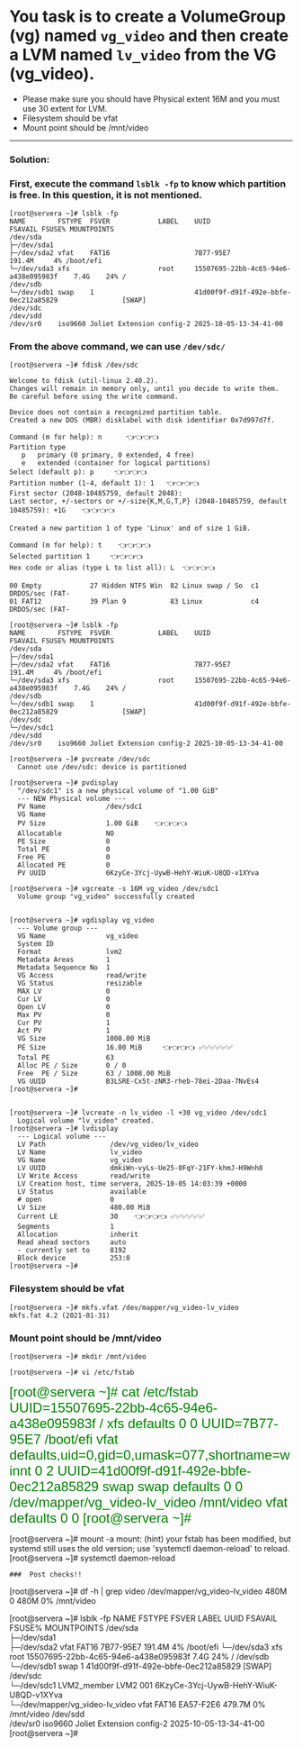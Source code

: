 # You task is to create a VolumeGroup (vg) named `vg_video` and then create a LVM named `lv_video` from the VG (vg_video).
- Please make sure you should have Physical extent 16M and you must use 30 extent for LVM.
- Filesystem should be vfat
- Mount point should be /mnt/video
---

### Solution:

### First, execute the command `lsblk -fp` to know which partition is free. In this question, it is not mentioned.
```
[root@servera ~]# lsblk -fp
NAME        FSTYPE  FSVER            LABEL    UUID                                 FSAVAIL FSUSE% MOUNTPOINTS
/dev/sda                                                                                          
├─/dev/sda1                                                                                       
├─/dev/sda2 vfat    FAT16                     7B77-95E7                             191.4M     4% /boot/efi
└─/dev/sda3 xfs                      root     15507695-22bb-4c65-94e6-a438e095983f    7.4G    24% /
/dev/sdb                                                                                          
└─/dev/sdb1 swap    1                         41d00f9f-d91f-492e-bbfe-0ec212a85829                [SWAP]
/dev/sdc                                                                                          
/dev/sdd                                                                                          
/dev/sr0    iso9660 Joliet Extension config-2 2025-10-05-13-34-41-00      
```

### From the above command, we can use `/dev/sdc/`
```
[root@servera ~]# fdisk /dev/sdc 

Welcome to fdisk (util-linux 2.40.2).
Changes will remain in memory only, until you decide to write them.
Be careful before using the write command.

Device does not contain a recognized partition table.
Created a new DOS (MBR) disklabel with disk identifier 0x7d997d7f.

Command (m for help): n      👈👈👈👈
Partition type
   p   primary (0 primary, 0 extended, 4 free)
   e   extended (container for logical partitions)
Select (default p): p     👈👈👈👈
Partition number (1-4, default 1): 1   👈👈👈👈
First sector (2048-10485759, default 2048): 
Last sector, +/-sectors or +/-size{K,M,G,T,P} (2048-10485759, default 10485759): +1G    👈👈👈👈

Created a new partition 1 of type 'Linux' and of size 1 GiB.

Command (m for help): t    👈👈👈👈
Selected partition 1     👈👈👈👈
Hex code or alias (type L to list all): L  👈👈👈👈

00 Empty            27 Hidden NTFS Win  82 Linux swap / So  c1 DRDOS/sec (FAT-
01 FAT12            39 Plan 9           83 Linux            c4 DRDOS/sec (FAT-
```
```
[root@servera ~]# lsblk -fp
NAME        FSTYPE  FSVER            LABEL    UUID                                 FSAVAIL FSUSE% MOUNTPOINTS
/dev/sda                                                                                          
├─/dev/sda1                                                                                       
├─/dev/sda2 vfat    FAT16                     7B77-95E7                             191.4M     4% /boot/efi
└─/dev/sda3 xfs                      root     15507695-22bb-4c65-94e6-a438e095983f    7.4G    24% /
/dev/sdb                                                                                          
└─/dev/sdb1 swap    1                         41d00f9f-d91f-492e-bbfe-0ec212a85829                [SWAP]
/dev/sdc                                                                                          
└─/dev/sdc1                                                                                       
/dev/sdd                                                                                          
/dev/sr0    iso9660 Joliet Extension config-2 2025-10-05-13-34-41-00                              

[root@servera ~]# pvcreate /dev/sdc 
  Cannot use /dev/sdc: device is partitioned

[root@servera ~]# pvdisplay 
  "/dev/sdc1" is a new physical volume of "1.00 GiB"
  --- NEW Physical volume ---
  PV Name               /dev/sdc1
  VG Name               
  PV Size               1.00 GiB    👈👈👈👈
  Allocatable           NO
  PE Size               0   
  Total PE              0
  Free PE               0
  Allocated PE          0
  PV UUID               6KzyCe-3Ycj-UywB-HehY-WiuK-U8QD-v1XYva
   
[root@servera ~]# vgcreate -s 16M vg_video /dev/sdc1 
  Volume group "vg_video" successfully created


[root@servera ~]# vgdisplay vg_video 
  --- Volume group ---
  VG Name               vg_video
  System ID             
  Format                lvm2
  Metadata Areas        1
  Metadata Sequence No  1
  VG Access             read/write
  VG Status             resizable
  MAX LV                0
  Cur LV                0
  Open LV               0
  Max PV                0
  Cur PV                1
  Act PV                1
  VG Size               1008.00 MiB
  PE Size               16.00 MiB     👈👈👈👈 ✅✅✅✅✅✅
  Total PE              63
  Alloc PE / Size       0 / 0   
  Free  PE / Size       63 / 1008.00 MiB
  VG UUID               B3LSRE-Cx5t-zNR3-rheb-78ei-2Daa-7NvEs4
[root@servera ~]# 


[root@servera ~]# lvcreate -n lv_video -l +30 vg_video /dev/sdc1 
  Logical volume "lv_video" created.
[root@servera ~]# lvdisplay 
  --- Logical volume ---
  LV Path                /dev/vg_video/lv_video
  LV Name                lv_video
  VG Name                vg_video
  LV UUID                dmkiWn-vyLs-Ue25-0FqY-21FY-khmJ-H9Wnh8
  LV Write Access        read/write
  LV Creation host, time servera, 2025-10-05 14:03:39 +0000
  LV Status              available
  # open                 0
  LV Size                480.00 MiB
  Current LE             30    👈👈👈👈 ✅✅✅✅✅✅
  Segments               1
  Allocation             inherit
  Read ahead sectors     auto
  - currently set to     8192
  Block device           253:0
[root@servera ~]# 
```

### Filesystem should be vfat
```
[root@servera ~]# mkfs.vfat /dev/mapper/vg_video-lv_video
mkfs.fat 4.2 (2021-01-31)
```

### Mount point should be /mnt/video
```
[root@servera ~]# mkdir /mnt/video

[root@servera ~]# vi /etc/fstab 
```

<span style="font-family: sans-serif; font-size: 24px; color: green;">
[root@servera ~]# cat /etc/fstab 
UUID=15507695-22bb-4c65-94e6-a438e095983f       /       xfs     defaults        0       0
UUID=7B77-95E7  /boot/efi       vfat    defaults,uid=0,gid=0,umask=077,shortname=winnt  0       2
UUID=41d00f9f-d91f-492e-bbfe-0ec212a85829  swap swap defaults 0 0  
/dev/mapper/vg_video-lv_video /mnt/video vfat defaults 0 0 
[root@servera ~]# 
</span>


[root@servera ~]# mount -a
mount: (hint) your fstab has been modified, but systemd still uses
       the old version; use 'systemctl daemon-reload' to reload.
[root@servera ~]# systemctl daemon-reload

```
###  Post checks!!
```
[root@servera ~]# df -h | grep video
/dev/mapper/vg_video-lv_video  480M     0  480M   0% /mnt/video

[root@servera ~]# lsblk -fp
NAME                              FSTYPE      FSVER            LABEL    UUID                                   FSAVAIL FSUSE% MOUNTPOINTS
/dev/sda                                                                                                                      
├─/dev/sda1                                                                                                                   
├─/dev/sda2                       vfat        FAT16                     7B77-95E7                               191.4M     4% /boot/efi
└─/dev/sda3                       xfs                          root     15507695-22bb-4c65-94e6-a438e095983f      7.4G    24% /
/dev/sdb                                                                                                                      
└─/dev/sdb1                       swap        1                         41d00f9f-d91f-492e-bbfe-0ec212a85829                  [SWAP]
/dev/sdc                                                                                                                      
└─/dev/sdc1                       LVM2_member LVM2 001                  6KzyCe-3Ycj-UywB-HehY-WiuK-U8QD-v1XYva                
  └─/dev/mapper/vg_video-lv_video vfat        FAT16                     EA57-F2E6                               479.7M     0% /mnt/video
/dev/sdd                                                                                                                      
/dev/sr0                          iso9660     Joliet Extension config-2 2025-10-05-13-34-41-00                                
[root@servera ~]#
```
